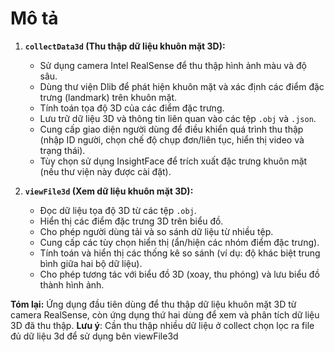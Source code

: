 # Mô tả

1.  **`collectData3d` (Thu thập dữ liệu khuôn mặt 3D):**
    * Sử dụng camera Intel RealSense để thu thập hình ảnh màu và độ sâu.
    * Dùng thư viện Dlib để phát hiện khuôn mặt và xác định các điểm đặc trưng (landmark) trên khuôn mặt.
    * Tính toán tọa độ 3D của các điểm đặc trưng.
    * Lưu trữ dữ liệu 3D và thông tin liên quan vào các tệp `.obj` và `.json`.
    * Cung cấp giao diện người dùng để điều khiển quá trình thu thập (nhập ID người, chọn chế độ chụp đơn/liên tục, hiển thị video và trạng thái).
    * Tùy chọn sử dụng InsightFace để trích xuất đặc trưng khuôn mặt (nếu thư viện này được cài đặt).

2.  **`viewFile3d` (Xem dữ liệu khuôn mặt 3D):**
    * Đọc dữ liệu tọa độ 3D từ các tệp `.obj`.
    * Hiển thị các điểm đặc trưng 3D trên biểu đồ.
    * Cho phép người dùng tải và so sánh dữ liệu từ nhiều tệp.
    * Cung cấp các tùy chọn hiển thị (ẩn/hiện các nhóm điểm đặc trưng).
    * Tính toán và hiển thị các thống kê so sánh (ví dụ: độ khác biệt trung bình giữa hai bộ dữ liệu).
    * Cho phép tương tác với biểu đồ 3D (xoay, thu phóng) và lưu biểu đồ thành hình ảnh.

**Tóm lại:** Ứng dụng đầu tiên dùng để thu thập dữ liệu khuôn mặt 3D từ camera RealSense, còn ứng dụng thứ hai dùng để xem và phân tích dữ liệu 3D đã thu thập.
**Lưu ý**: Cần thu thập nhiều dữ liệu ở collect chọn lọc ra file đủ dữ liệu 3d để sử dụng bên viewFile3d 